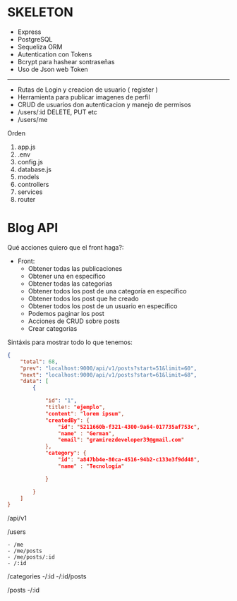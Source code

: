 # SKELETON

- Express
- PostgreSQL
- Sequeliza ORM
- Autentication con Tokens
- Bcrypt para hashear sontraseñas
- Uso de Json web Token

---

- Rutas de Login y creacion de usuario ( register )
- Herramienta para publicar imagenes de perfil
- CRUD de usuarios don autenticacion y manejo de permisos
- /users/:id DELETE, PUT etc
- /users/me



Orden

1. app.js
2. .env
3. config.js
4. database.js
5. models
6. controllers
7. services
8. router


# Blog API

Qué acciones quiero que el front haga?: 

- Front: 
    - Obtener todas las publicaciones
    - Obtener una en específico
    - Obtener todas las categorias
    - Obtener todos los post de una categoría en específico
    - Obtener todos los post que he creado
    - Obtener todos los post de un usuario en específico
    - Podemos paginar los post
    - Acciones de CRUD sobre posts
    - Crear categorias

Sintáxis para mostrar todo lo que tenemos:

``` json
{
    "total": 68,
    "prev": "localhost:9000/api/v1/posts?start=51&limit=60",
    "next": "localhost:9000/api/v1/posts?start=61&limit=68",
    "data": [
        {

            "id": "1",
            "title!: "ejemplo",
            "content": "lorem ipsum",
            "createdBy": {
                "id": "5211660b-f321-4300-9a64-017735af753c",
                "name" : "German",
                "email": "gramirezdeveloper39@gmail.com"
            },
            "category": {
                "id": "a847bb4e-80ca-4516-94b2-c133e3f9dd48",
                "name" : "Tecnología"

            }

        }
    ]
}
```

/api/v1

/users

    - /me
    - /me/posts
    - /me/posts/:id
    - /:id
/categories
    -/:id
    -/:id/posts

/posts
    -/:id
    
